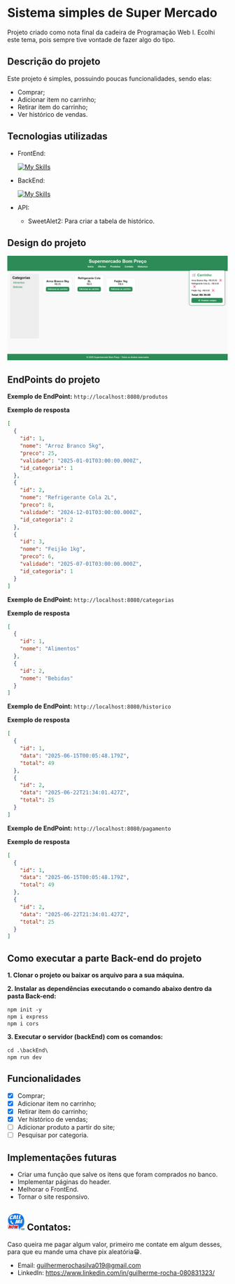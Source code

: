 # Sistema simples de Super Mercado
Projeto criado como nota final da cadeira de Programação Web I. Ecolhi este tema, pois sempre tive vontade de fazer algo do tipo.

## Descrição do projeto
Este projeto é simples, possuindo poucas funcionalidades, sendo elas:
- Comprar;
- Adicionar item no carrinho;
- Retirar item do carrinho;
- Ver histórico de vendas.

## Tecnologias utilizadas
- FrontEnd:

   [![My Skills](https://skillicons.dev/icons?i=js,html,css,postgres)](https://skillicons.dev)

- BackEnd:

   [![My Skills](https://skillicons.dev/icons?i=js,postgres)](https://skillicons.dev)

- API:
  - SweetAlet2: Para criar a tabela de histórico.

## Design do projeto
![alt text](screenshot_SuperMercado.png)

## EndPoints do projeto
**Exemplo de EndPoint:** ``http://localhost:8080/produtos``

**Exemplo de resposta**
```json
[
  {
    "id": 1,
    "nome": "Arroz Branco 5kg",
    "preco": 25,
    "validade": "2025-01-01T03:00:00.000Z",
    "id_categoria": 1
  },
  {
    "id": 2,
    "nome": "Refrigerante Cola 2L",
    "preco": 8,
    "validade": "2024-12-01T03:00:00.000Z",
    "id_categoria": 2
  },
  {
    "id": 3,
    "nome": "Feijão 1kg",
    "preco": 6,
    "validade": "2025-07-01T03:00:00.000Z",
    "id_categoria": 1
  }
]
```

**Exemplo de EndPoint:** ``http://localhost:8080/categorias``

**Exemplo de resposta**
```json
[
  {
    "id": 1,
    "nome": "Alimentos"
  },
  {
    "id": 2,
    "nome": "Bebidas"
  }
]
```

**Exemplo de EndPoint:** ``http://localhost:8080/historico``

**Exemplo de resposta**
```json
[
  {
    "id": 1,
    "data": "2025-06-15T00:05:48.179Z",
    "total": 49
  },
  {
    "id": 2,
    "data": "2025-06-22T21:34:01.427Z",
    "total": 25
  }
]
```

**Exemplo de EndPoint:** ``http://localhost:8080/pagamento``

**Exemplo de resposta**
```json
[
  {
    "id": 1,
    "data": "2025-06-15T00:05:48.179Z",
    "total": 49
  },
  {
    "id": 2,
    "data": "2025-06-22T21:34:01.427Z",
    "total": 25
  }
]
```

## Como executar a parte Back-end do projeto

**1. Clonar o projeto ou baixar os arquivo para a sua máquina.**

**2. Instalar as dependências executando o comando abaixo dentro da pasta Back-end:**

```
npm init -y
npm i express
npm i cors
```

**3. Executar o servidor (backEnd) com os comandos:**

```
cd .\backEnd\
npm run dev
``` 

## Funcionalidades
- [x] Comprar;
- [x] Adicionar item no carrinho;
- [x] Retirar item do carrinho;
- [x] Ver histórico de vendas;
- [ ] Adicionar produto a partir do site;
- [ ] Pesquisar por categoria.

## Implementações futuras
- Criar uma função que salve os itens que foram comprados no banco.
- Implementar páginas do header.
- Melhorar o FrontEnd.
- Tornar o site responsivo.

## <img src="image.png" width="40px"> Contatos:
Caso queira me pagar algum valor, primeiro me contate em algum desses, para que eu mande uma chave pix aleatória😁.
- Email: guilhermerochasilva019@gmail.com
- LinkedIn: https://www.linkedin.com/in/guilherme-rocha-080831323/